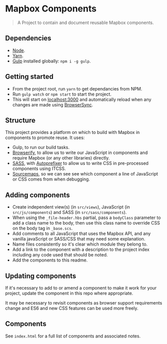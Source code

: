 # Mapbox Components

> A Project to contain and document reusable Mapbox components.


## Dependencies

* [Node](https://nodejs.org/en/).
* [Yarn](https://yarnpkg.com/).
* [Gulp](http://gulpjs.com/) installed globally: `npm i -g gulp`.


## Getting started

* From the project root, run `yarn` to get dependancies from NPM.
* Run `gulp watch` or `npm start` to start the project.
* This will start on [localhost:3000](http://localhost:3000/) and automatically reload when any changes are made using [BrowserSync](https://browsersync.io/).


## Structure

This project provides a platform on which to build with Mapbox in components to promote reuse. It uses:

* Gulp, to run our build tasks.
* [Browserify](http://browserify.org/), to allow us to write our JavaScript in components and require Mapbox (or any other libraries) directly.
* [SASS](http://sass-lang.com/), with [Autoprefixer](https://www.npmjs.com/package/gulp-autoprefixer) to allow us to write CSS in pre-processed components using ITCSS.
* [Sourcemaps](https://www.npmjs.com/package/gulp-sourcemaps), so we can see see which component a line of JavaScript or CSS comes from when debugging.


## Adding components

* Create independent view(s) (in `src/views`), JavaScript (in `src/js/components`) and SASS (in `src/sass/components`).
* When using the `_file-header.hbs` partial, pass a `bodyClass` parameter to add a class name to the body, then use this class name to override CSS on the body tag in `_base.scs`.
* Add comments to all JavaScript that uses the Mapbox API, and any vanilla javaScript or SASS/CSS that may need some explanation.
* Name files consistently so it's clear which module they belong to.
* Add a link to the component with a description to the project index including any code used that should be noted.
* Add the components to this readme.


## Updating components

If it's necessary to add to or amend a component to make it work for your project, update the component in this repo  where appropriate.

It may be necessary to revisit components as browser support requirements change and ES6 and new CSS features can be used more freely.


## Components

See `index.html` for a full list of components and associated notes.
